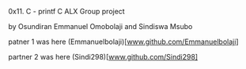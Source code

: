 0x11. C - printf
C
ALX Group project

by Osundiran Emmanuel Omobolaji and Sindiswa Msubo

patner 1 was here (Emmanuelbolaji)[www.github.com/Emmanuelbolaji]

partner 2 was here (Sindi298)[www.github.com/Sindi298]
